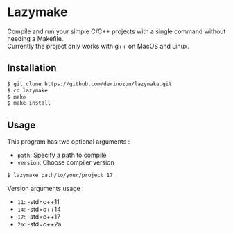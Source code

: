 # Lazymake
Compile and run your simple C/C++ projects with a single command without needing a Makefile.<br/>
Currently the project only works with g++ on MacOS and Linux.

Installation
------------

``` bash
$ git clone https://github.com/derinozon/lazymake.git
$ cd lazymake
$ make
$ make install
```
Usage
--------

This program has two optional arguments :

- `path`: Specify a path to compile
- `version`: Choose compiler version

``` bash
$ lazymake path/to/your/project 17
```

Version arguments usage :
- `11`: -std=c++11
- `14`: -std=c++14
- `17`: -std=c++17
- `2a`: -std=c++2a

